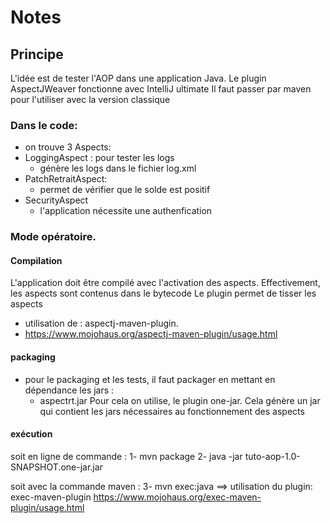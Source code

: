 # Notes

## Principe
L'idée est de tester l'AOP dans une application Java.
Le plugin AspectJWeaver fonctionne avec IntelliJ ultimate
Il faut passer par maven pour l'utiliser avec la version classique

### Dans le code:
- on trouve 3 Aspects:
- LoggingAspect : pour tester les logs
  - génère les logs dans le fichier log.xml
- PatchRetraitAspect:
  - permet de vérifier que le solde est positif
- SecurityAspect
  - l'application nécessite une authenfication
  
### Mode opératoire.

#### Compilation
L'application doit être compilé avec l'activation des aspects.
Effectivement, les aspects sont contenus dans le bytecode
Le plugin permet de tisser les aspects
- utilisation de : aspectj-maven-plugin.
- https://www.mojohaus.org/aspectj-maven-plugin/usage.html

#### packaging
- pour le packaging et les tests, il faut packager en mettant en dépendance les jars :
  - aspectrt.jar
Pour cela on utilise, le plugin one-jar.
Cela génère un jar qui contient les jars nécessaires au fonctionnement des aspects

#### exécution
soit en ligne de commande :
1- mvn package
2- java -jar tuto-aop-1.0-SNAPSHOT.one-jar.jar

soit avec la commande maven :
3- mvn exec:java
==> utilisation du plugin: exec-maven-plugin
https://www.mojohaus.org/exec-maven-plugin/usage.html